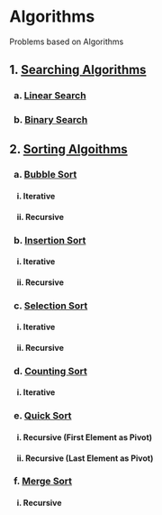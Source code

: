# Algorithms
Problems based on Algorithms

## 1. [Searching Algorithms](https://github.com/nishant7372/Algorithms/tree/main/searchTechniques)

### &nbsp; a. [Linear Search](https://github.com/nishant7372/Algorithms/tree/main/searchTechniques/linearSearch)
### &nbsp; b. [Binary Search](https://github.com/nishant7372/Algorithms/tree/main/searchTechniques/binarySearch)

## 2. [Sorting Algoithms](https://github.com/nishant7372/Algorithms/tree/main/sortingTechniques)

### &nbsp; a. [Bubble Sort](https://github.com/nishant7372/Algorithms/tree/main/sortingTechniques/bubbleSort)
#### &nbsp; &nbsp; i. Iterative
#### &nbsp; &nbsp; ii. Recursive

### &nbsp; b. [Insertion Sort](https://github.com/nishant7372/Algorithms/tree/main/sortingTechniques/insertionSort)
#### &nbsp; &nbsp; i. Iterative
#### &nbsp; &nbsp; ii. Recursive

### &nbsp; c. [Selection Sort](https://github.com/nishant7372/Algorithms/tree/main/sortingTechniques/selectionSort)
#### &nbsp; &nbsp; i. Iterative
#### &nbsp; &nbsp; ii. Recursive

### &nbsp; d. [Counting Sort](https://github.com/nishant7372/Algorithms/tree/main/sortingTechniques/countingSort)
#### &nbsp; &nbsp; i. Iterative

### &nbsp; e. [Quick Sort](https://github.com/nishant7372/Algorithms/tree/main/sortingTechniques/quickSort)
#### &nbsp; &nbsp; i. Recursive (First Element as Pivot)
#### &nbsp; &nbsp; ii. Recursive (Last Element as Pivot)

### &nbsp; f. [Merge Sort]((https://github.com/nishant7372/Algorithms/tree/main/sortingTechniques/mergeSort))
#### &nbsp; &nbsp; i. Recursive 
